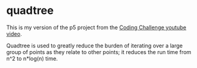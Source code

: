 # quadtree
This is my version of the p5 project from the <a href="https://www.youtube.com/watch?v=OJxEcs0w_kE&ab_channel=TheCodingTrain">Coding Challenge youtube video</a>. 

Quadtree is used to greatly reduce the burden of iterating over a large group of points as they relate to other points; it reduces the run time from n^2 to n*log(n) time.
